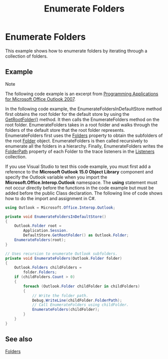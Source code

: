 ﻿---
title: 'Enumerate Folders'
TOCTitle: 'Enumerate Folders'
ms:assetid: 564730f9-3da3-4eff-b207-64ac4fec632d
ms:mtpsurl: https://msdn.microsoft.com/en-us/library/Ff184607(v=office.15)
ms:contentKeyID: 55119855
ms.date: 07/24/2014
mtps_version: v=office.15


---

# Enumerate Folders

This example shows how to enumerate folders by iterating through a collection of folders.

## Example

> [!NOTE] 
> The following code example is an excerpt from [Programming Applications for Microsoft Office Outlook 2007](https://www.amazon.com/gp/product/0735622493?ie=UTF8&tag=msmsdn-20&linkCode=as2&camp=1789&creative=9325&creativeASIN=0735622493).

In the following code example, the EnumerateFoldersInDefaultStore method first obtains the root folder for the default store by using the [GetRootFolder()](https://msdn.microsoft.com/en-us/library/bb645807\(v=office.15\)) method. It then calls the EnumerateFolders method on the root folder. EnumerateFolders takes in a root folder and walks through the folders of the default store that the root folder represents. EnumerateFolders first uses the [Folders](https://msdn.microsoft.com/en-us/library/bb646854\(v=office.15\)) property to obtain the subfolders of the root [Folder](https://msdn.microsoft.com/en-us/library/bb645774\(v=office.15\)) object. EnumerateFolders is then called recursively to enumerate all the folders in a hierarchy. Finally, EnumerateFolders writes the [FolderPath](https://msdn.microsoft.com/en-us/library/bb647409\(v=office.15\)) property of each Folder to the trace listeners in the [Listeners](http://msdn.microsoft.com/en-us/library/system.diagnostics.debug.listeners.aspx) collection.

If you use Visual Studio to test this code example, you must first add a reference to the **Microsoft Outlook 15.0 Object Library** component and specify the Outlook variable when you import the **Microsoft.Office.Interop.Outlook** namespace. The **using** statement must not occur directly before the functions in the code example but must be added before the public Class declaration. The following line of code shows how to do the import and assignment in C\#.

```csharp
using Outlook = Microsoft.Office.Interop.Outlook;
```

```csharp
private void EnumerateFoldersInDefaultStore()
{
    Outlook.Folder root =
        Application.Session.
        DefaultStore.GetRootFolder() as Outlook.Folder;
    EnumerateFolders(root);
}

// Uses recursion to enumerate Outlook subfolders.
private void EnumerateFolders(Outlook.Folder folder)
{
    Outlook.Folders childFolders =
        folder.Folders;
    if (childFolders.Count > 0)
    {
        foreach (Outlook.Folder childFolder in childFolders)
        {
            // Write the folder path.
            Debug.WriteLine(childFolder.FolderPath);
            // Call EnumerateFolders using childFolder.
            EnumerateFolders(childFolder);
        }
    }
}               
```

## See also



[Folders](folders.md)

